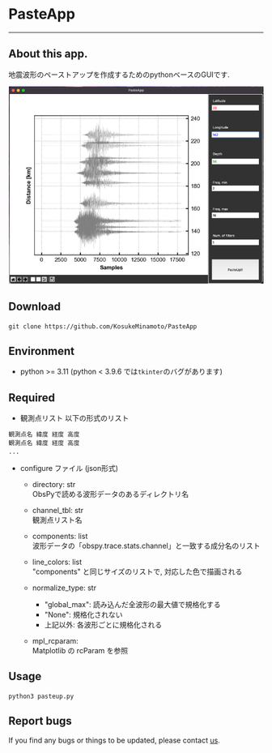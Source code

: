 # PasteApp
---

## About this app.

地震波形のペーストアップを作成するためのpythonベースのGUIです. 

![pasteapp](/PasteApp.png)

## Download

```
git clone https://github.com/KosukeMinamoto/PasteApp
```

## Environment

* python >= 3.11
(python < 3.9.6 では`tkinter`のバグがあります)

## Required

* 観測点リスト
以下の形式のリスト
```txt
観測点名 緯度 経度 高度
観測点名 緯度 経度 高度
... 
```

* configure ファイル (json形式)
  * directory: str  
    ObsPyで読める波形データのあるディレクトリ名
  * channel_tbl: str  
    観測点リスト名
  * components: list  
    波形データの「obspy.trace.stats.channel」と一致する成分名のリスト
  * line_colors: list  
    "components" と同じサイズのリストで, 対応した色で描画される
  * normalize_type: str  
    * "global_max": 読み込んだ全波形の最大値で規格化する
    * "None": 規格化されない
    * 上記以外: 各波形ごとに規格化される
  
  * mpl_rcparam:  
    Matplotlib の rcParam を参照

## Usage

```
python3 pasteup.py
```

## Report bugs

If you find any bugs or things to be updated, please contact [us](kosuke.minamoto.s8@gmail.com).
